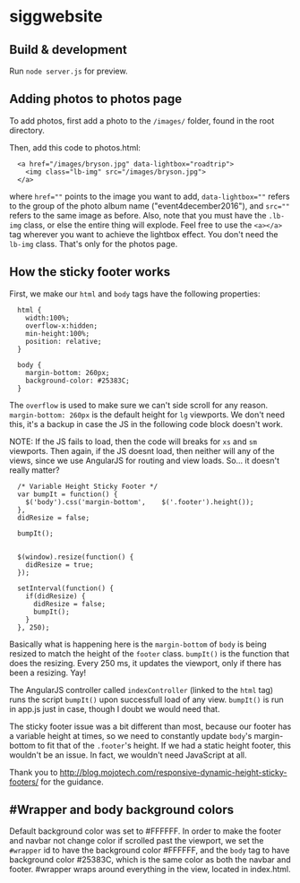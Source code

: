 # siggwebsite

## Build & development

Run `node server.js` for preview.

## Adding photos to photos page

To add photos, first add a photo to the `/images/` folder, found in the root directory.

Then, add this code to photos.html:

```
  <a href="/images/bryson.jpg" data-lightbox="roadtrip">
    <img class="lb-img" src="/images/bryson.jpg">
  </a>      
```
where `href=""` points to the image you want to add,  `data-lightbox=""` refers to the group of the photo album name ("event4december2016"), and `src=""` refers to the same image as before.
Also, note that you must have the `.lb-img` class, or else the entire thing will explode.
Feel free to use the `<a></a>` tag wherever you want to achieve the lightbox effect. You don't need the `lb-img` class. That's only for the photos page.

## How the sticky footer works

First, we make our `html` and `body` tags have the following properties:

```
  html {
    width:100%;
    overflow-x:hidden;
    min-height:100%;
    position: relative;
  }

  body {
    margin-bottom: 260px;
    background-color: #25383C;
  }
```
The `overflow` is used to make sure we can't side scroll for any reason. `margin-bottom: 260px` is the default height for `lg` viewports. We don't need this, it's a backup in case the JS in the following code block doesn't work. 

NOTE: If the JS fails to load, then the code will breaks for `xs` and `sm` viewports. Then again, if the JS doesnt load, then neither will any of the views, since we use AngularJS for routing and view loads. So... it doesn't really matter?

```
  /* Variable Height Sticky Footer */
  var bumpIt = function() {  
    $('body').css('margin-bottom',    $('.footer').height());
  },
  didResize = false;

  bumpIt();


  $(window).resize(function() {
    didResize = true;
  });

  setInterval(function() {  
    if(didResize) {
      didResize = false;
      bumpIt();
    }
  }, 250);
```
Basically what is happening here is the `margin-bottom` of `body` is being resized to match the height of the `footer` class. `bumpIt()` is the function that does the resizing. Every 250 ms, it updates the viewport, only if there has been a resizing. Yay!

The AngularJS controller called `indexController` (linked to the `html` tag) runs the script `bumpIt()` upon successfull load of any view. `bumpIt()` is run in app.js just in case, though I doubt we would need that.

The sticky footer issue was a bit different than most, because our footer has a variable height at times, so we need to constantly update `body`'s margin-bottom to fit that of the `.footer`'s height. If we had a static height footer, this wouldn't be an issue. In fact, we wouldn't need JavaScript at all.

Thank you to http://blog.mojotech.com/responsive-dynamic-height-sticky-footers/ for the guidance.

## #Wrapper and body background colors

Default background color was set to #FFFFFF. In order to make the footer and navbar not change color if scrolled past the viewport, we set the `#wrapper` id to have the background color #FFFFFF, and the `body` tag to have background color #25383C, which is the same color as both the navbar and footer. #wrapper wraps around everything in the view, located in index.html. 

